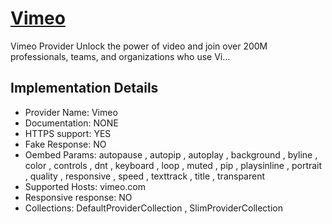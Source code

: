 # [Vimeo](https://vimeo.com)

Vimeo Provider
Unlock the power of video and join over 200M professionals,
teams, and organizations who use Vi...

## Implementation Details

- Provider
Name: Vimeo
- Documentation: NONE
- HTTPS support: YES
- Fake Response: NO
- Oembed Params: autopause , autopip , autoplay , background , byline , color , controls , dnt , keyboard , loop , muted , pip , playsinline , portrait , quality , responsive , speed , texttrack , title , transparent
- Supported Hosts: vimeo.com
- Responsive response: NO
- Collections: DefaultProviderCollection , SlimProviderCollection


